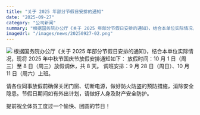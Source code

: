 ```yaml
---
title: "关于 2025 年部分节假日安排的通知"
date: "2025-09-27"
category: "公司新闻"
summary: "根据国务院办公厅《关于 2025 年部分节假日安排的通知》，结合本单位实际情况，现将 2025 年五一劳动节放假安排通知如下：放假时间：10 月 1 日（周三）至 8 日（周三）放假调休，共 8 天。调班安排：9 月 28 日（周日）、10 月 11 日（周六）上班。请各位同事放假前确保关闭门...​"
imageUrl: "/images/news/20250927-02.png"
---
```


![](/images/news/20250927-01.png)
根据国务院办公厅《关于 2025 年部分节假日安排的通知》，结合本单位实际情况，现将 2025 年中秋节国庆节放假安排通知如下：
放假时间：10 月 1 日（周三）至 8 日（周三）放假调休，共 8 天。
调班安排：9 月 28 日（周日）、10 月 11 日（周六）上班。

请各位同事放假前确保关闭门窗、切断电源，做好防火防盗的预防措施，消除安全隐患。节假日期间如有外出计划，请做好人身及财产安全防护。

提前祝全体员工度过一个愉快、团圆的节日！
